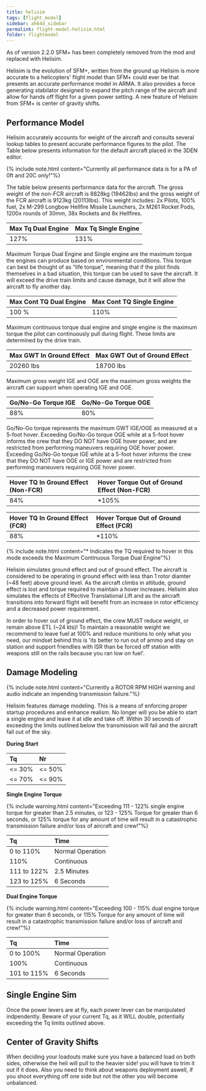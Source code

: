 ```yaml
---
title: helisim
tags: [flight_model]
sidebar: ah64d_sidebar
permalink: flight-model-helisim.html
folder: flightmodel
---
```


As of version 2.2.0 SFM+ has been completely removed from the mod and replaced with Helisim.

Helisim is the evolution of SFM+, written from the ground up Helisim is more accurate to a helicopters' flight model than SFM+ could ever be that presents an accurate performance model in ARMA. It also provides a force generating stabilator designed to expand the pitch range of the aircraft and allow for hands off flight for a given power setting. A new feature of Helisim from SFM+ is center of gravity shifts.

## Performance Model
Helisim accurately accounts for weight of the aircraft and consults several lookup tables to present accurate performance figures to the pilot. The Table below presents information for the default aircraft placed in the 3DEN editor.

{% include note.html content="Currently all performance data is for a PA of 0ft and 20C only!"%}

The table below presents performance data for the aircraft. The gross weight of the non-FCR aircraft is 8828kg (19462lbs) and the gross weight of the FCR aircraft is 9123kg (20113lbs). This weight includes: 2x Pilots, 100% fuel, 2x M-299 Longbow Hellfire Missile Launchers, 2x M261 Rocket Pods, 1200x rounds of 30mm, 38x Rockets and 8x Hellfires.

| Max Tq Dual Engine | Max Tq Single Engine |
|:--|:--|
| 127% | 131% |

Maximum Torque Dual Engine and Single engine are the maximum torque the engines can produce based on environmental conditions. This torque can best be thought of as "life torque", meaning that if the pilot finds themselves in a bad situation, this torque can be used to save the aircraft. It will exceed the drive train limits and cause damage, but it will allow the aircraft to fly another day.

| Max Cont TQ Dual Engine | Max Cont TQ Single Engine |
|:--|:--|
| 100 % | 110% |

Maximum continuous torque dual engine and single engine is the maximum torque the pilot can continuously pull during flight. These limits are determined by the drive train.

| Max GWT In Ground Effect | Max GWT Out of Ground Effect |
|:--|:--|
|20260 lbs | 18700 lbs |

Maximum gross weight IGE and OGE are the maximum gross weights the aircraft can support when operating IGE and OGE.

| Go/No-Go Torque IGE | Go/No-Go Torque OGE |
|:--|:--|
| 88% | 80% |

Go/No-Go torque represents the maximum GWT IGE/OGE as measured at a 5-foot hover. Exceeding Go/No-Go torque OGE while at a 5-foot hover informs the crew that they DO NOT have OGE hover power, and are restricted from performing maneuvers requiring OGE hover power. Exceeding Go/No-Go torque IGE while at a 5-foot hover informs the crew that they DO NOT have OGE or IGE power and are restricted from performing maneuvers requiring OGE hover power. 

| Hover TQ In Ground Effect (Non-FCR) | Hover Torque Out of Ground Effect (Non-FCR) |
|:--|:--|
| 84% | *105% |


| Hover TQ In Ground Effect (FCR) | Hover Torque Out of Ground Effect (FCR) |
|:--|:--|
| 88% | *110% |

{% include note.html content="* Indicates the TQ required to hover in this mode exceeds the Maximum Continuous Torque Dual Engine"%}

Helisim simulates ground effect and out of ground effect. The aircraft is considered to be operating in ground effect with less than 1 rotor diamter (~48 feet) above ground level. As the aircraft climbs in altitude, ground effect is lost and torque required to maintain a hover increases. Helisim also simulates the effects of Effective Translational Lift and as the aircraft transitions into forward flight will benefit from an increase in rotor efficiency and a decreased power requirement. 

In order to hover out of ground effect, the crew MUST reduce weight, or remain above ETL (~24 kts)! To maintain a reasonable weight we recommend to leave fuel at 100% and reduce munitions to only what you need, our mindset behind this is 'its better to run out of ammo and stay on station and support friendlies with ISR than be forced off station with weapons still on the rails because you ran low on fuel'.

## Damage Modeling

{% include note.html content="Currently a ROTOR RPM HIGH warning and audio indicate an impending transmission failure."%}

Helisim features damage modeling. This is a means of enforcing proper startup procedures and enhance realism. No longer will you be able to start a single engine and leave it at idle and take off. Within 30 seconds of exceeding the limits outlined below the transmission will fail and the aircraft fall out of the sky.

**During Start**

|Tq | Nr |
|:--|:--|
| <= 30% | <= 50% |
| <= 70% | <= 90% |

**Single Engine Torque**

{% include warning.html content="Exceeding 111 - 122% single engine torque for greater than 2.5 minutes, or 123 - 125% Torque for greater than 6 seconds, or 125% torque for any amount of time will result in a catastrophic transmission failure and/or loss of aircraft and crew!"%}

|Tq | Time |
|:--|:--|
| 0 to 110% | Normal Operation|
| 110% | Continuous |
| 111 to 122% | 2.5 Minutes |
| 123 to 125% | 6 Seconds |

**Dual Engine Torque**

{% include warning.html content="Exceeding 100 - 115% dual engine torque for greater than 6 seconds, or 115% Torque for any amount of time will result in a catastrophic transmission failure and/or loss of aircraft and crew!"%}

| Tq | Time |
|:--|:--|
| 0 to 100% | Normal Operation|
| 100% | Continuous |
| 101 to 115% | 6 Seconds |

## Single Engine Sim

Once the power levers are at fly, each power lever can be manipulated indpendently. Beware of your current Tq, as it WILL double, potentially exceeding the Tq limits outlined above.

## Center of Gravity Shifts

When deciding your loadouts make sure you have a balanced load on both sides, otherwise the heli will pull to the heavier side! you will have to trim it out if it does. Also you need to think about weapons deployment aswell, if you shoot everything off one side but not the other you will become unbalanced.
